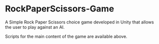 # RockPaperScissors-Game
A Simple Rock Paper Scissors choice game developed in Unity that allows the user to play against an AI. 

Scripts for the main content of the game are available above. 
